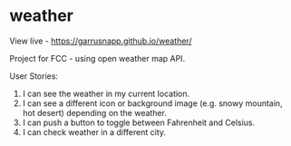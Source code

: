 # weather
View live - https://garrusnapp.github.io/weather/


Project for FCC - using open weather map API. 

User Stories:

1. I can see the weather in my current location.
2. I can see a different icon or background image (e.g. snowy mountain, hot desert) depending on the weather.
3. I can push a button to toggle between Fahrenheit and Celsius.
4. I can check weather in a different city.


